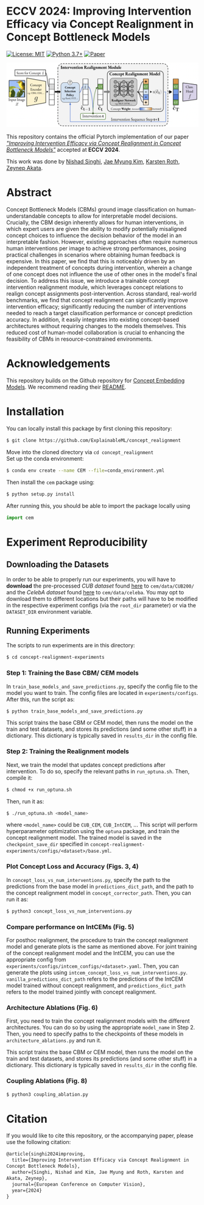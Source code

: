 # ECCV 2024: Improving Intervention Efficacy via Concept Realignment in Concept Bottleneck Models
[![License: MIT](https://img.shields.io/badge/License-MIT-blue.svg)](https://github.com/mateoespinosa/cem/blob/main/LICENSE) [![Python 3.7+](https://img.shields.io/badge/python-3.7+-green.svg)](https://www.python.org/downloads/release/python-370/) [![Paper](https://img.shields.io/badge/-Paper-red)](https://arxiv.org/abs/2405.01531)


![CIRM Architecture](figures/CIRM.png)


This repository contains the official Pytorch implementation of our paper
[*"Improving Intervention Efficacy via Concept Realignment in Concept Bottleneck Models"*](https://arxiv.org/abs/2405.01531)
accepted at **ECCV 2024**.

This work was done by [Nishad Singhi](https://nishadsinghi.github.io/),
[Jae Myung Kim](https://jaemyung-kim.github.io/),
[Karsten Roth](https://karroth.com),
[Zeynep Akata](https://www.eml-unitue.de/people/zeynep-akata).


# Abstract
Concept Bottleneck Models (CBMs) ground image classification on human-understandable concepts to allow for interpretable model decisions. Crucially, the CBM design inherently allows for human interventions, in which expert users are given the ability to modify potentially misaligned concept choices to influence the decision behavior of the model in an interpretable fashion. However, existing approaches often require numerous human interventions per image to achieve strong performances, posing practical challenges in scenarios where obtaining human feedback is expensive. In this paper, we find that this is noticeably driven by an independent treatment of concepts during intervention, wherein a change of one concept does not influence the use of other ones in the model's final decision. To address this issue, we introduce a trainable concept intervention realignment module, which leverages concept relations to realign concept assignments post-intervention. Across standard, real-world benchmarks, we find that concept realignment can significantly improve intervention efficacy; significantly reducing the number of interventions needed to reach a target classification performance or concept prediction accuracy. In addition, it easily integrates into existing concept-based architectures without requiring changes to the models themselves. This reduced cost of human-model collaboration is crucial to enhancing the feasibility of CBMs in resource-constrained environments.


# Acknowledgements
This repository builds on the Github repository for [Concept Embedding Models](https://github.com/mateoespinosa/cem/tree/mateo/cem_pre_cleanup). We recommend reading their [README](https://github.com/mateoespinosa/cem/blob/mateo/cem_pre_cleanup/README.md).


# Installation
You can locally install this package by first cloning this repository:
```bash
$ git clone https://github.com/ExplainableML/concept_realignment
```
Move into the cloned directory via `cd concept_realignment` \
Set up the conda environment:
```bash
$ conda env create --name CEM --file=conda_environment.yml
```

Then install the `cem` package using:
```bash
$ python setup.py install
```
After running this, you should be able to import the package locally
using
```python
import cem
```



# Experiment Reproducibility

## Downloading the Datasets

In order to be able to properly run our experiments, you will
have to **download** the pre-processed *CUB dataset* found [here](https://worksheets.codalab.org/bundles/0xd013a7ba2e88481bbc07e787f73109f5) to
`cem/data/CUB200/` and the *CelebA dataset* found
[here](https://mmlab.ie.cuhk.edu.hk/projects/CelebA.html) to `cem/data/celeba`.
You may opt to download them to different locations but their paths will have to
be modified in the respective experiment configs (via the `root_dir` parameter)
or via the `DATASET_DIR` environment variable.  


## Running Experiments
The scripts to run experiments are in this directory:
```bash
$ cd concept-realignment-experiments
```

### Step 1: Training the Base CBM/ CEM models
In `train_base_models_and_save_predictions.py`, specify the config file to the model you want to train. The config files are located in `experiments/configs`. After this, run the script as:
```bash
$ python train_base_models_and_save_predictions.py
```
This script trains the base CBM or CEM model, then runs the model on the train and test datasets, and stores its predictions (and some other stuff) in a dictionary. This dictionary is typically saved in `results_dir` in the config file.

### Step 2: Training the Realignment models
Next, we train the model that updates concept predictions after intervention. To do so, specify the relevant paths in `run_optuna.sh`. Then, compile it: 
```bash
$ chmod +x run_optuna.sh
```

Then, run it as:
```bash
$ ./run_optuna.sh <model_name>
```

where `<model_name>` could be `CUB_CEM`, `CUB_IntCEM`, ... 
This script will perform hyperparameter optimization using the `optuna` package, and train the concept realignment model. The trained model is saved in the `checkpoint_save_dir` specified in `concept-realignment-experiments/configs/<dataset>/base.yml`.

### Plot Concept Loss and Accuracy (Figs. 3, 4)
In `concept_loss_vs_num_interventions.py`, specify the path to the predictions from the base model in `predictions_dict_path`, and the path to the concept realignment model in `concept_corrector_path`.
Then, you can run it as:
```bash
$ python3 concept_loss_vs_num_interventions.py
```

### Compare performance on IntCEMs (Fig. 5)
For posthoc realignment, the procedure to train the concept realignment model and generate plots is the same as mentioned above.
For joint training of the concept realignment model and the IntCEM, you can use the appropriate config from `experiments/configs/intcem_configs/<dataset>.yaml`.
Then, you can generate the plots using `intcem_concept_loss_vs_num_interventions.py`. `vanilla_predictions_dict_path` refers to the predictions of the IntCEM model trained without concept realignment, and `predictions_dict_path` refers to the model trained jointly with concept realignment.

### Architecture Ablations (Fig. 6)
First, you need to train the concept realignment models with the different architectures. You can do so by using the appropriate `model_name` in Step 2.
Then, you need to specify paths to the checkpoints of these models in `architecture_ablations.py` and run it.


This script trains the base CBM or CEM model, then runs the model on the train and test datasets, and stores its predictions (and some other stuff) in a dictionary. This dictionary is typically saved in `results_dir` in the config file.

### Coupling Ablations (Fig. 8)
```bash
$ python3 coupling_ablation.py
```



# Citation

If you would like to cite this repository, or the accompanying paper, please
use the following citation:
```
@article{singhi2024improving,
  title={Improving Intervention Efficacy via Concept Realignment in Concept Bottleneck Models},
  author={Singhi, Nishad and Kim, Jae Myung and Roth, Karsten and Akata, Zeynep},
  journal={European Conference on Computer Vision},
  year={2024}
}
```

